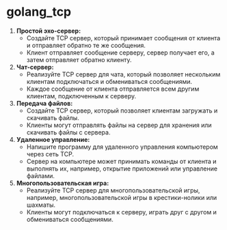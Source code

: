 # golang_tcp


1. **Простой эхо-сервер:**
   * Создайте TCP сервер, который принимает сообщения от клиента и отправляет обратно те же сообщения.
   * Клиент отправляет сообщение серверу, сервер получает его, а затем отправляет обратно клиенту.
2. **Чат-сервер:**
   * Реализуйте TCP сервер для чата, который позволяет нескольким клиентам подключаться и обмениваться сообщениями.
   * Каждое сообщение от клиента отправляется всем другим клиентам, подключенным к серверу.
3. **Передача файлов:**
   * Создайте TCP сервер, который позволяет клиентам загружать и скачивать файлы.
   * Клиенты могут отправлять файлы на сервер для хранения или скачивать файлы с сервера.
4. **Удаленное управление:**
   * Напишите программу для удаленного управления компьютером через сеть TCP.
   * Сервер на компьютере может принимать команды от клиента и выполнять их, например, открытие приложений или управление файлами.
5. **Многопользовательская игра:**
   * Реализуйте TCP сервер для многопользовательской игры, например, многопользовательской игры в крестики-нолики или шахматы.
   * Клиенты могут подключаться к серверу, играть друг с другом и обмениваться сообщениями.
